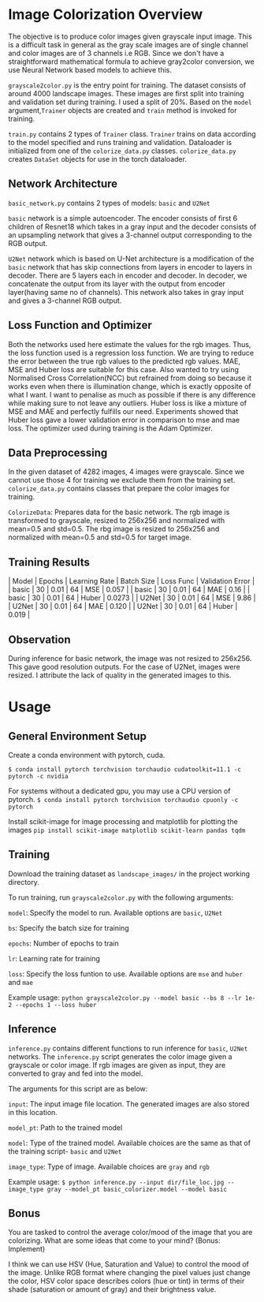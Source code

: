 # Image Colorization Overview
The objective is to produce color images given grayscale input image. This is a difficult task in general as the gray scale images are of single channel and color images are of 3 channels i.e RGB. Since we don't have a straightforward mathematical formula to achieve gray2color conversion, we use Neural Network based models to achieve this.

`grayscale2color.py` is the entry point for training. The dataset consists of around 4000 landscape images. These images are first split into training and validation set during training. I used a split of 20%. Based on the `model` argument,`Trainer` objects are created and `train` method is invoked for training.

`train.py` contains 2 types of `Trainer` class. `Trainer` trains on data according to the model specified and runs training and validation. Dataloader is initialized from one of the `colorize_data.py` classes. `colorize_data.py` creates `DataSet` objects for use in the torch dataloader.

## Network Architecture

`basic_network.py` contains 2 types of models: `basic` and `U2Net` 

`basic` network is a simple autoencoder. The encoder consists of first 6 children of Resnet18 which takes in a gray input and the decoder consists of an upsampling network that gives a 3-channel output corresponding to the RGB output.

`U2Net` network which is based on U-Net architecture is a modification of the `basic` network that has skip connections from layers in encoder to layers in decoder. There are 5 layers each in encoder and decoder. In decoder, we concatenate the output from its layer with the output from encoder layer(having same no of channels). This network also takes in gray input and gives a 3-channel RGB output.

## Loss Function and Optimizer

Both the networks used here estimate the values for the rgb images. Thus, the loss function used is a regression loss function. We are trying to reduce the error between the true rgb values to the predicted rgb values. MAE, MSE and Huber loss are suitable for this case. Also wanted to try using Normalised Cross Correlation(NCC) but refrained from doing so because it works even when there is illumination change, which is exactly opposite of what I want. I want to penalise as much as possible if there is any difference while making sure to not leave any outliers. Huber loss is like a mixture of MSE and MAE and perfectly fulfills our need. Experiments showed that Huber loss gave a lower validation error in comparison to mse and mae loss. The optimizer used during training is the Adam Optimizer.

## Data Preprocessing

In the given dataset of 4282 images, 4 images were grayscale. Since we cannot use those 4 for training we exclude them from the training set. `colorize_data.py` contains classes that prepare the color images for training. 

`ColorizeData`: Prepares data for the basic network. The rgb image is transformed to grayscale, resized to 256x256 and normalized with mean=0.5 and std=0.5. The rbg image is resized to 256x256 and normalized with mean=0.5 and std=0.5 for target image.

## Training Results

|     Model    |    Epochs    |  Learning Rate |  Batch Size  |   Loss Func  | Validation Error |
|     basic    |     30       |     0.01       |     64       |     MSE      |      0.057       |
|     basic    |     30       |     0.01       |     64       |     MAE      |      0.16        |
|     basic    |     30       |     0.01       |     64       |    Huber     |      0.0273      |
|     U2Net    |     30       |     0.01       |     64       |     MSE      |      9.86        |
|     U2Net    |     30       |     0.01       |     64       |     MAE      |      0.120       |
|     U2Net    |     30       |     0.01       |     64       |    Huber     |      0.019       |

## Observation

During inference for basic network, the image was not resized to 256x256. This gave good resolution outputs. For the case of U2Net, images were resized. I attribute the lack of quality in the generated images to this.

# Usage
## General Environment Setup
Create a conda environment with pytorch, cuda. 

`$ conda install pytorch torchvision torchaudio cudatoolkit=11.1 -c pytorch -c nvidia`

For systems without a dedicated gpu, you may use a CPU version of pytorch.
`$ conda install pytorch torchvision torchaudio cpuonly -c pytorch`

Install scikit-image for image processing and matplotlib for plotting the images
`pip install scikit-image matplotlib scikit-learn pandas tqdm`

## Training
Download the training dataset as `landscape_images/` in the project working directory.

To run training, run `grayscale2color.py` with the following arguments:

`model`: Specify the model to run. Available options are `basic`, `U2Net`

`bs`: Specify the batch size for training

`epochs`: Number of epochs to train

`lr`: Learning rate for training

`loss`: Specify the loss funtion to use. Available options are `mse` and `huber` and `mae`

Example usage: `python grayscale2color.py --model basic --bs 8 --lr 1e-2 --epochs 1 --loss huber`

## Inference

`inference.py` contains different functions to run inference for `basic`, `U2Net` networks. The `inference.py` script generates the color image given a grayscale or color image. If rgb images are given as input, they are converted to gray and fed into the model.

The arguments for this script are as below:

`input`: The input image file location. The generated images are also stored in this location.

`model_pt`: Path to the trained model

`model`: Type of the trained model. Available choices are the same as that of the training script- `basic` and `U2Net`

`image_type`: Type of image. Available choices are `gray` and `rgb`

Example usage: `$ python inference.py --input dir/file_loc.jpg --image_type gray --model_pt basic_colorizer.model --model basic`


## Bonus
You are tasked to control the average color/mood of the image that you are colorizing. What are some ideas that come to your mind? (Bonus: Implement)

I think we can use HSV (Hue, Saturation and Value) to control the mood of the image. Unlike RGB format where changing the pixel values just change the color, HSV color space describes colors (hue or tint) in terms of their shade (saturation or amount of gray) and their brightness value.


